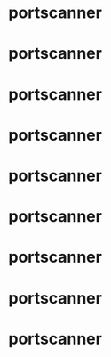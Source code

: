 # portscanner
# portscanner
# portscanner
# portscanner
# portscanner
# portscanner
# portscanner
# portscanner
# portscanner
